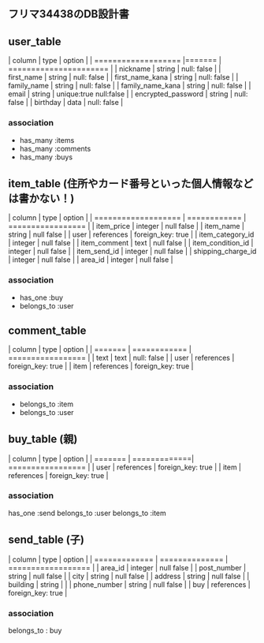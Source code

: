 
## フリマ34438のDB設計書


## user_table

| column              | type   | option                 |
| =================== |======= | ====================== |
| nickname            | string | null: false            |
| first_name          | string | null: false            |
| first_name_kana     | string | null: false            |
| family_name         | string | null: false            |
| family_name_kana    | string | null: false            |
| email               | string | unique:true null:false |
| encrypted_password  | string | null: false            |
| birthday            | data   | null: false            |

### association
* has_many :items
* has_many :comments
* has_many :buys

## item_table (住所やカード番号といった個人情報などは書かない！)

| column              | type         | option            |
| =================== | ============ | ================= |
| item_price          | integer      | null false        |
| item_name           | string       | null false        |
| user                | references   | foreign_key: true |
| item_category_id    | integer      | null false        |
| item_comment        | text         | null false        |
| item_condition_id   | integer      | null false        |
| item_send_id        | integer      | null false        |
| shipping_charge_id  | integer      | null false        |
| area_id             | integer      | null false        |

### association
* has_one :buy
* belongs_to :user


## comment_table

| column   | type         | option            |
| =======  | ============ | ================= |
| text     | text         | null: false       |
| user     | references   | foreign_key: true |
| item     | references   | foreign_key: true |

### association
* belongs_to :item
* belongs_to :user

## buy_table (親)

| column  | type         | option            |
| ======= | =============| ================= |
| user    | references   | foreign_key: true |
| item    | references   | foreign_key: true |

### association
has_one :send
belongs_to :user
belongs_to :item

## send_table (子)

| column        | type           | option             |
| ============= | ============== | ================== |
| area_id       | integer        | null false         |
| post_number   | string         | null false         |
| city          | string         | null false         |
| address       | string         | null false         |
| building      | string         |                    |
| phone_number  | string         | null false         |
| buy           | references     | foreign_key: true  |

### association
belongs_to : buy